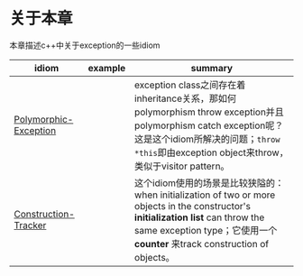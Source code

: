 # 关于本章

本章描述c++中关于exception的一些idiom

| idiom                                               | example | summary                                                      |
| --------------------------------------------------- | ------- | ------------------------------------------------------------ |
| [Polymorphic-Exception](./Polymorphic-Exception.md) |         | exception class之间存在着inheritance关系，那如何polymorphism throw exception并且polymorphism catch exception呢？这是这个idiom所解决的问题；`throw *this`即由exception object来throw，类似于visitor pattern。 |
| [Construction-Tracker](./Construction-Tracker.md)   |         | 这个idiom使用的场景是比较狭隘的：when initialization of two or more objects in the constructor's **initialization list** can throw the same exception type；它使用一个**counter** 来track construction of objects。 |

